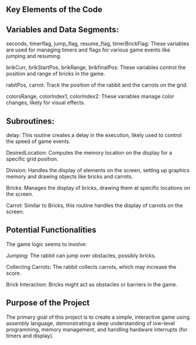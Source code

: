 ## Key Elements of the Code

## Variables and Data Segments:

seconds, timerflag, jump_flag, resume_flag, timerBrickFlag: These variables are used for managing timers and flags for various game events like jumping and resuming.

brikCurr, brikStartPos, brikRange, brikfinalPos: These variables control the position and range of bricks in the game.

rabitPos, carrot: Track the position of the rabbit and the carrots on the grid.

colorsRange, colorIndex1, colorIndex2: These variables manage color changes, likely for visual effects.

## Subroutines:

delay: This routine creates a delay in the execution, likely used to control the speed of game events.

DesiredLocation: Computes the memory location on the display for a specific grid position.

Division: Handles the display of elements on the screen, setting up graphics memory and drawing objects like bricks and carrots.

Bricks: Manages the display of bricks, drawing them at specific locations on the screen.

Carrot: Similar to Bricks, this routine handles the display of carrots on the screen.

## Potential Functionalities

The game logic seems to involve:

Jumping: The rabbit can jump over obstacles, possibly bricks.

Collecting Carrots: The rabbit collects carrots, which may increase the score.

Brick Interaction: Bricks might act as obstacles or barriers in the game.

## Purpose of the Project

The primary goal of this project is to create a simple, interactive game using assembly language, demonstrating a deep understanding of low-level programming, memory management, and handling hardware interrupts (for timers and display).
